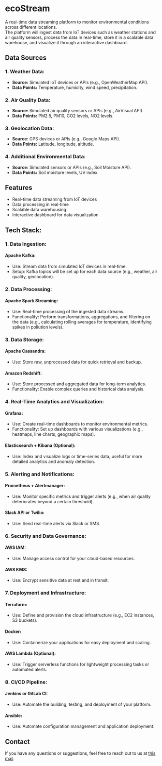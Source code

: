 # ecoStream
A real-time data streaming platform to monitor environmental conditions across different locations. \
The platform will ingest data from IoT devices such as weather stations and air quality sensors, process the data in real-time, store it in a scalable data warehouse, and visualize it through an interactive dashboard.

## Data Sources 

### 1. Weather Data:
- __Source:__ Simulated IoT devices or APIs (e.g., OpenWeatherMap API).
- __Data Points:__ Temperature, humidity, wind speed, precipitation.

### 2. Air Quality Data:
- __Source:__ Simulated air quality sensors or APIs (e.g., AirVisual API).
- __Data Points:__ PM2.5, PM10, CO2 levels, NO2 levels.

### 3. Geolocation Data:
- __Source:__ GPS devices or APIs (e.g., Google Maps API).
- __Data Points:__ Latitude, longitude, altitude.

### 4. Additional Environmental Data:
- __Source:__ Simulated sensors or APIs (e.g., Soil Moisture API).
- __Data Points:__ Soil moisture levels, UV index.

## Features

- Real-time data streaming from IoT devices
- Data processing in real-time
- Scalable data warehousing
- Interactive dashboard for data visualization

## Tech Stack:

### 1. Data Ingestion:

#### Apache Kafka:
- Use: Stream data from simulated IoT devices in real-time.
- Setup: Kafka topics will be set up for each data source (e.g., weather, air quality, geolocation).

### 2. Data Processing:

#### Apache Spark Streaming:
- Use: Real-time processing of the ingested data streams.
- Functionality: Perform transformations, aggregations, and filtering on the data (e.g., calculating rolling averages for temperature, identifying spikes in pollution levels).

### 3. Data Storage:

#### Apache Cassandra:
- Use: Store raw, unprocessed data for quick retrieval and backup.

#### Amazon Redshift:
- Use: Store processed and aggregated data for long-term analytics.
- Functionality: Enable complex queries and historical data analysis.

### 4. Real-Time Analytics and Visualization:

#### Grafana:
- Use: Create real-time dashboards to monitor environmental metrics.
- Functionality: Set up dashboards with various visualizations (e.g., heatmaps, line charts, geographic maps).

#### Elasticsearch + Kibana (Optional):
- Use: Index and visualize logs or time-series data, useful for more detailed analytics and anomaly detection.

### 5. Alerting and Notifications:

#### Prometheus + Alertmanager:
- Use: Monitor specific metrics and trigger alerts (e.g., when air quality deteriorates beyond a certain threshold).

#### Slack API or Twilio:
- Use: Send real-time alerts via Slack or SMS.

### 6. Security and Data Governance:

#### AWS IAM:
- Use: Manage access control for your cloud-based resources.

#### AWS KMS:
- Use: Encrypt sensitive data at rest and in transit.

### 7. Deployment and Infrastructure:

#### Terraform:
- Use: Define and provision the cloud infrastructure (e.g., EC2 instances, S3 buckets).

#### Docker:
- Use: Containerize your applications for easy deployment and scaling.

#### AWS Lambda (Optional):
- Use: Trigger serverless functions for lightweight processing tasks or automated alerts.

### 8. CI/CD Pipeline:

#### Jenkins or GitLab CI:
- Use: Automate the building, testing, and deployment of your platform.

#### Ansible:
- Use: Automate configuration management and application deployment.


## Contact

If you have any questions or suggestions, feel free to reach out to us at [this mail](vienvandung312@gmail.com).
